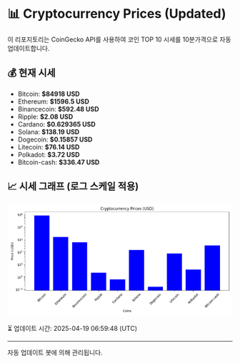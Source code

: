 
# 📊 Cryptocurrency Prices (Updated)

이 리포지토리는 CoinGecko API를 사용하여 코인 TOP 10 시세를 10분가격으로 자동 업데이트합니다.

## 💰 현재 시세
- Bitcoin: **$84918 USD**
- Ethereum: **$1596.5 USD**
- Binancecoin: **$592.48 USD**
- Ripple: **$2.08 USD**
- Cardano: **$0.629365 USD**
- Solana: **$138.19 USD**
- Dogecoin: **$0.15857 USD**
- Litecoin: **$76.14 USD**
- Polkadot: **$3.72 USD**
- Bitcoin-cash: **$336.47 USD**

## 📈 시세 그래프 (로그 스케일 적용)
![Crypto Prices](crypto_prices.png)

⏳ 업데이트 시간: 2025-04-19 06:59:48 (UTC)

---
자동 업데이트 봇에 의해 관리됩니다.
